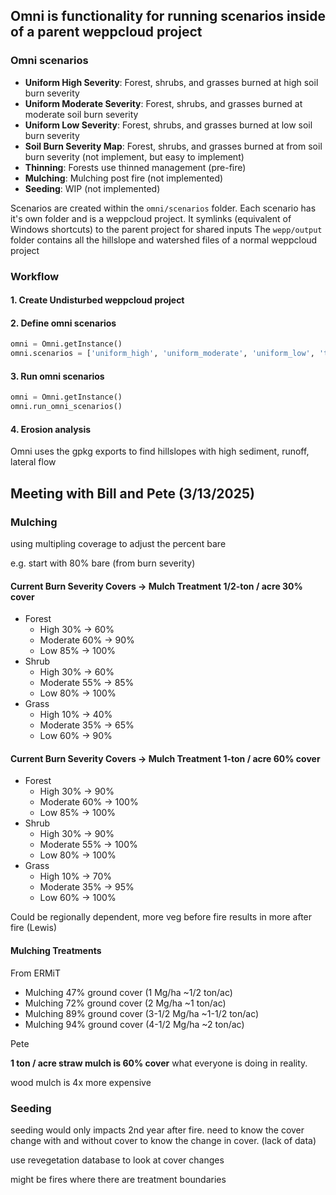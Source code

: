 ## Omni is functionality for running scenarios inside of a parent weppcloud project


### Omni scenarios

- **Uniform High Severity**: Forest, shrubs, and grasses burned at high soil burn severity
- **Uniform Moderate Severity**: Forest, shrubs, and grasses burned at moderate soil burn severity
- **Uniform Low Severity**: Forest, shrubs, and grasses burned at low soil burn severity
- **Soil Burn Severity Map**: Forest, shrubs, and grasses burned at from soil burn severity (not implement, but easy to implement)
- **Thinning**: Forests use thinned management (pre-fire)
- **Mulching**: Mulching post fire (not implemented)
- **Seeding**: WIP (not implemented)

Scenarios are created within the `omni/scenarios` folder. Each scenario has it's own folder and is a weppcloud project.
It symlinks (equivalent of Windows shortcuts) to the parent project for shared inputs
The `wepp/output` folder contains all the hillslope and watershed files of a normal weppcloud project 


### Workflow

#### 1. Create Undisturbed weppcloud project

#### 2. Define omni scenarios

```python
omni = Omni.getInstance()
omni.scenarios = ['uniform_high', 'uniform_moderate', 'uniform_low', 'thinning']
```

#### 3. Run omni scenarios

```python
omni = Omni.getInstance()
omni.run_omni_scenarios()
```


#### 4. Erosion analysis

Omni uses the gpkg exports to find hillslopes with high sediment, runoff, lateral flow


## Meeting with Bill and Pete (3/13/2025)

### Mulching
using multipling coverage to adjust the percent bare

e.g. start with 80% bare (from burn severity)

#### Current Burn Severity Covers -> **Mulch Treatment 1/2-ton / acre 30% cover**
- Forest
  - High 30% -> 60%
  - Moderate 60% -> 90% 
  - Low 85% -> 100%
- Shrub
  - High 30% -> 60%
  - Moderate 55% -> 85% 
  - Low 80% -> 100%
- Grass
  - High 10% -> 40% 
  - Moderate 35% -> 65% 
  - Low 60% -> 90%

#### Current Burn Severity Covers -> **Mulch Treatment 1-ton / acre 60% cover**
- Forest
  - High 30% -> 90%
  - Moderate 60% -> 100% 
  - Low 85% -> 100%
- Shrub
  - High 30% -> 90%
  - Moderate 55% -> 100% 
  - Low 80% -> 100%
- Grass
  - High 10% -> 70% 
  - Moderate 35% -> 95% 
  - Low 60% -> 100%

Could be regionally dependent, more veg before fire results in more after fire (Lewis)

#### Mulching Treatments

From ERMiT
- Mulching 47% ground cover (1 Mg/ha ~1/2 ton/ac)
- Mulching 72% ground cover (2 Mg/ha ~1 ton/ac)  
- Mulching 89% ground cover (3-1/2 Mg/ha ~1-1/2 ton/ac)
- Mulching 94% ground cover (4-1/2 Mg/ha ~2 ton/ac)

Pete

**1 ton / acre straw mulch is 60% cover** what everyone is doing in reality.

wood mulch is 4x more expensive


### Seeding

seeding would only impacts 2nd year after fire. need to know the cover change with and without cover to know the change in cover. (lack of data)

use revegetation database to look at cover changes

might be fires where there are treatment boundaries
